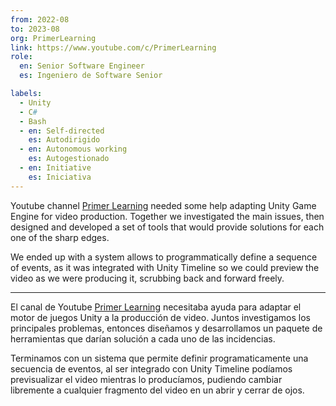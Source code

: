```yaml
---
from: 2022-08
to: 2023-08
org: PrimerLearning
link: https://www.youtube.com/c/PrimerLearning
role:
  en: Senior Software Engineer
  es: Ingeniero de Software Senior

labels:
  - Unity
  - C#
  - Bash
  - en: Self-directed
    es: Autodirigido
  - en: Autonomous working
    es: Autogestionado
  - en: Initiative
    es: Iniciativa
---
```


Youtube channel [Primer Learning][1] needed some help adapting Unity Game Engine for video production.
Together we investigated the main issues, then designed and developed a set of tools that would provide solutions for each one of the sharp edges.

We ended up with a system allows to programmatically define a sequence of events, as it was integrated with Unity Timeline so we could preview the video as we were producing it, scrubbing back and forward freely.

---

El canal de Youtube [Primer Learning][1] necesitaba ayuda para adaptar el motor de juegos Unity a la producción de video.
Juntos investigamos los principales problemas, entonces diseñamos y desarrollamos un paquete de herramientas que darían solución a cada uno de las incidencias.

Terminamos con un sistema que permite definir programaticamente una secuencia de eventos, al ser integrado con Unity Timeline podíamos previsualizar el video mientras lo producíamos, pudiendo cambiar libremente a cualquier fragmento del video en un abrir y cerrar de ojos.

[1]: https://www.youtube.com/c/PrimerLearning

